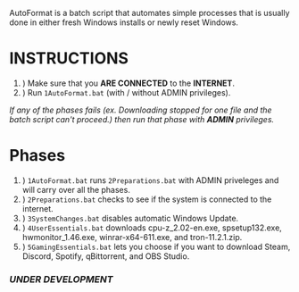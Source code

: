 AutoFormat is a batch script that automates simple processes that is usually done in either fresh Windows installs or newly reset Windows.

# INSTRUCTIONS

1. ) Make sure that you **ARE CONNECTED** to the **INTERNET**.
2. ) Run `1AutoFormat.bat` (with / without ADMIN privileges).

*If any of the phases fails (ex. Downloading stopped for one file and the batch script can't proceed.) then run that phase with **ADMIN** privileges.*

# Phases

1. ) `1AutoFormat.bat` runs `2Preparations.bat` with ADMIN priveleges and will carry over all the phases.
2. ) `2Preparations.bat` checks to see if the system is connected to the internet.
3. ) `3SystemChanges.bat` disables automatic Windows Update.
4. ) `4UserEssentials.bat` downloads cpu-z_2.02-en.exe, spsetup132.exe, hwmonitor_1.46.exe, winrar-x64-611.exe, and tron-11.2.1.zip.
5. ) `5GamingEssentials.bat` lets you choose if you want to download Steam, Discord, Spotify, qBittorrent, and OBS Studio.

### ***UNDER DEVELOPMENT***